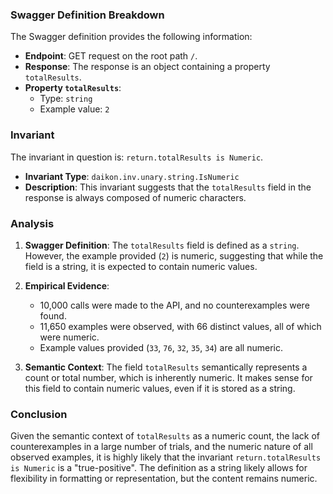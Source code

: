 ### Swagger Definition Breakdown

The Swagger definition provides the following information:
- **Endpoint**: GET request on the root path `/`.
- **Response**: The response is an object containing a property `totalResults`.
- **Property `totalResults`**:
  - Type: `string`
  - Example value: `2`

### Invariant

The invariant in question is: `return.totalResults is Numeric`.
- **Invariant Type**: `daikon.inv.unary.string.IsNumeric`
- **Description**: This invariant suggests that the `totalResults` field in the response is always composed of numeric characters.

### Analysis

1. **Swagger Definition**: The `totalResults` field is defined as a `string`. However, the example provided (`2`) is numeric, suggesting that while the field is a string, it is expected to contain numeric values.

2. **Empirical Evidence**: 
   - 10,000 calls were made to the API, and no counterexamples were found.
   - 11,650 examples were observed, with 66 distinct values, all of which were numeric.
   - Example values provided (`33`, `76`, `32`, `35`, `34`) are all numeric.

3. **Semantic Context**: The field `totalResults` semantically represents a count or total number, which is inherently numeric. It makes sense for this field to contain numeric values, even if it is stored as a string.

### Conclusion

Given the semantic context of `totalResults` as a numeric count, the lack of counterexamples in a large number of trials, and the numeric nature of all observed examples, it is highly likely that the invariant `return.totalResults is Numeric` is a "true-positive". The definition as a string likely allows for flexibility in formatting or representation, but the content remains numeric.
